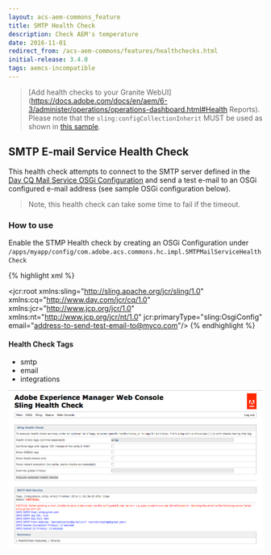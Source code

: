 ```yaml
---
layout: acs-aem-commons_feature
title: SMTP Health Check
description: Check AEM's temperature
date: 2016-11-01
redirect_from: /acs-aem-commons/features/healthchecks.html
initial-release: 3.4.0
tags: aemcs-incompatible
---
```


> [Add health checks to your Granite WebUI](https://docs.adobe.com/docs/en/aem/6-3/administer/operations/operations-dashboard.html#Health Reports). 
> Please note that the `sling:configCollectionInherit` MUST be used as shown in [this sample](https://github.com/heervisscher/htl-examples/blob/master/ui.apps/src/main/content/jcr_root/apps/settings/granite/operations/hc/.content.xml).


## SMTP E-mail Service Health Check

This health check attempts to connect to the SMTP server defined in the [Day CQ Mail Service OSGi Configuration](http://localhost:4502/system/console/configMgr/com.day.cq.mailer.DefaultMailService) and send a test e-mail to an OSGi configured e-mail address (see sample OSGi configuration below).

> Note, this health check can take some time to fail if the timeout. 

### How to use

Enable the STMP Health check by creating an OSGi Configuration under `/apps/myapp/config/com.adobe.acs.commons.hc.impl.SMTPMailServiceHealthCheck`

{% highlight xml %}
<?xml version="1.0" encoding="UTF-8"?>
<jcr:root xmlns:sling="http://sling.apache.org/jcr/sling/1.0" xmlns:cq="http://www.day.com/jcr/cq/1.0" xmlns:jcr="http://www.jcp.org/jcr/1.0" xmlns:nt="http://www.jcp.org/jcr/nt/1.0"
    jcr:primaryType="sling:OsgiConfig"
    email="address-to-send-test-email-to@myco.com"/>
{% endhighlight %}

#### Health Check Tags

* smtp
* email
* integrations

![SMTP E-mail Service Health Check](images/smtp-healthcheck.png)

